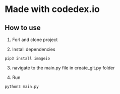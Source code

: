 # Made with codedex.io

## How to use

1. Forl and clone project

2. Install dependencies

```
pip3 install imageio
```

3. navigate to the main.py file in create_git.py folder
   
4. Run
```
python3 main.py
```

